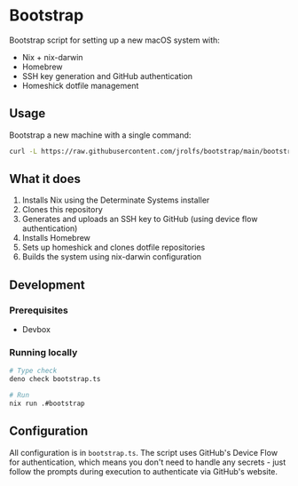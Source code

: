 # Bootstrap

Bootstrap script for setting up a new macOS system with:
- Nix + nix-darwin
- Homebrew
- SSH key generation and GitHub authentication
- Homeshick dotfile management

## Usage

Bootstrap a new machine with a single command:

```bash
curl -L https://raw.githubusercontent.com/jrolfs/bootstrap/main/bootstrap.sh | bash
```

## What it does

1. Installs Nix using the Determinate Systems installer
2. Clones this repository
3. Generates and uploads an SSH key to GitHub (using device flow authentication)
4. Installs Homebrew
5. Sets up homeshick and clones dotfile repositories
6. Builds the system using nix-darwin configuration

## Development

### Prerequisites

- Devbox

### Running locally

```bash
# Type check
deno check bootstrap.ts

# Run
nix run .#bootstrap
```

## Configuration

All configuration is in `bootstrap.ts`. The script uses GitHub's Device Flow for authentication, which means you don't need to handle any secrets - just follow the prompts during execution to authenticate via GitHub's website.